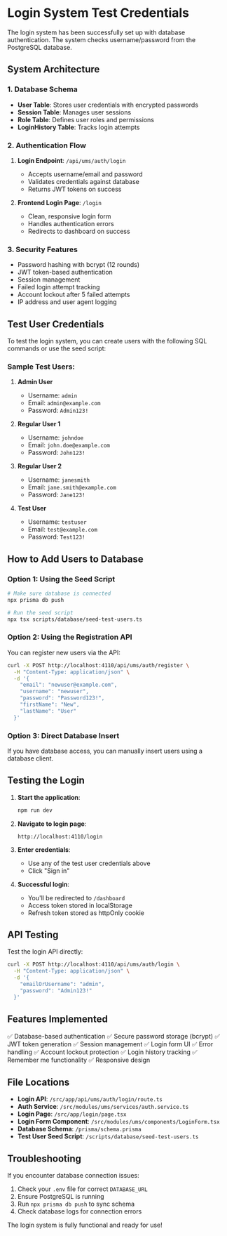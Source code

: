 # Login System Test Credentials

The login system has been successfully set up with database authentication. The system checks username/password from the PostgreSQL database.

## System Architecture

### 1. Database Schema

- **User Table**: Stores user credentials with encrypted passwords
- **Session Table**: Manages user sessions
- **Role Table**: Defines user roles and permissions
- **LoginHistory Table**: Tracks login attempts

### 2. Authentication Flow

1. **Login Endpoint**: `/api/ums/auth/login`
   - Accepts username/email and password
   - Validates credentials against database
   - Returns JWT tokens on success

2. **Frontend Login Page**: `/login`
   - Clean, responsive login form
   - Handles authentication errors
   - Redirects to dashboard on success

### 3. Security Features

- Password hashing with bcrypt (12 rounds)
- JWT token-based authentication
- Session management
- Failed login attempt tracking
- Account lockout after 5 failed attempts
- IP address and user agent logging

## Test User Credentials

To test the login system, you can create users with the following SQL commands or use the seed script:

### Sample Test Users:

1. **Admin User**
   - Username: `admin`
   - Email: `admin@example.com`
   - Password: `Admin123!`

2. **Regular User 1**
   - Username: `johndoe`
   - Email: `john.doe@example.com`
   - Password: `John123!`

3. **Regular User 2**
   - Username: `janesmith`
   - Email: `jane.smith@example.com`
   - Password: `Jane123!`

4. **Test User**
   - Username: `testuser`
   - Email: `test@example.com`
   - Password: `Test123!`

## How to Add Users to Database

### Option 1: Using the Seed Script

```bash
# Make sure database is connected
npx prisma db push

# Run the seed script
npx tsx scripts/database/seed-test-users.ts
```

### Option 2: Using the Registration API

You can register new users via the API:

```bash
curl -X POST http://localhost:4110/api/ums/auth/register \
  -H "Content-Type: application/json" \
  -d '{
    "email": "newuser@example.com",
    "username": "newuser",
    "password": "Password123!",
    "firstName": "New",
    "lastName": "User"
  }'
```

### Option 3: Direct Database Insert

If you have database access, you can manually insert users using a database client.

## Testing the Login

1. **Start the application**:

   ```bash
   npm run dev
   ```

2. **Navigate to login page**:

   ```
   http://localhost:4110/login
   ```

3. **Enter credentials**:
   - Use any of the test user credentials above
   - Click "Sign in"

4. **Successful login**:
   - You'll be redirected to `/dashboard`
   - Access token stored in localStorage
   - Refresh token stored as httpOnly cookie

## API Testing

Test the login API directly:

```bash
curl -X POST http://localhost:4110/api/ums/auth/login \
  -H "Content-Type: application/json" \
  -d '{
    "emailOrUsername": "admin",
    "password": "Admin123!"
  }'
```

## Features Implemented

✅ Database-based authentication
✅ Secure password storage (bcrypt)
✅ JWT token generation
✅ Session management
✅ Login form UI
✅ Error handling
✅ Account lockout protection
✅ Login history tracking
✅ Remember me functionality
✅ Responsive design

## File Locations

- **Login API**: `/src/app/api/ums/auth/login/route.ts`
- **Auth Service**: `/src/modules/ums/services/auth.service.ts`
- **Login Page**: `/src/app/login/page.tsx`
- **Login Form Component**: `/src/modules/ums/components/LoginForm.tsx`
- **Database Schema**: `/prisma/schema.prisma`
- **Test User Seed Script**: `/scripts/database/seed-test-users.ts`

## Troubleshooting

If you encounter database connection issues:

1. Check your `.env` file for correct `DATABASE_URL`
2. Ensure PostgreSQL is running
3. Run `npx prisma db push` to sync schema
4. Check database logs for connection errors

The login system is fully functional and ready for use!
